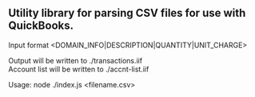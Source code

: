 Utility library for parsing CSV files for use with QuickBooks.
---
Input format <DOMAIN_INFO|DESCRIPTION|QUANTITY|UNIT_CHARGE>


Output will be written to ./transactions.iif  
Account list will be written to ./accnt-list.iif

Usage:
node ./index.js <filename.csv>
